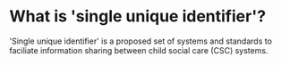 # What is 'single unique identifier'?

'Single unique identifier' is a proposed set of systems and standards to 
faciliate information sharing between child social care (CSC) systems.